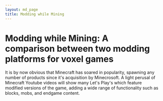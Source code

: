 ```yaml
---
layout: md_page
title: Modding while Mining
---
```

# Modding while Mining: A comparison between two modding platforms for voxel games

It is by now obvious that Minecraft has soared in popularity, spawning any number of products since it's acquisition by Minecrosoft. A light perusal of Minecraft Youtube videos will show many Let's Play's which feature modified versions of the game, adding a wide range of functionality such as blocks, mobs, and endgame content.

